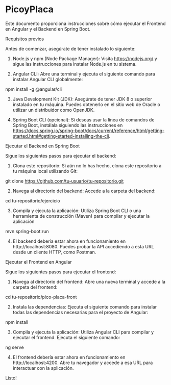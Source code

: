 # PicoyPlaca

Este documento proporciona instrucciones sobre cómo ejecutar el Frontend en Angular y el Backend en Spring Boot.

Requisitos previos

Antes de comenzar, asegúrate de tener instalado lo siguiente:

1. Node.js y npm (Node Package Manager): Visita https://nodejs.org/ y sigue las instrucciones para instalar Node.js en tu sistema.

2. Angular CLI: Abre una terminal y ejecuta el siguiente comando para instalar Angular CLI globalmente:

npm install -g @angular/cli

3. Java Development Kit (JDK): Asegúrate de tener JDK 8 o superior instalado en tu máquina. Puedes obtenerlo en el sitio web de Oracle o utilizar un distribuidor como OpenJDK.

4. Spring Boot CLI (opcional): Si deseas usar la línea de comandos de Spring Boot, instálala siguiendo las instrucciones en https://docs.spring.io/spring-boot/docs/current/reference/html/getting-started.html#getting-started-installing-the-cli.

Ejecutar el Backend en Spring Boot

Sigue los siguientes pasos para ejecutar el backend:

1. Clona este repositorio: Si aún no lo has hecho, clona este repositorio a tu máquina local utilizando Git:

git clone https://github.com/tu-usuario/tu-repositorio.git

2. Navega al directorio del backend: Accede a la carpeta del backend:

cd tu-repositorio/ejercicio

3. Compila y ejecuta la aplicación: Utiliza Spring Boot CLI o una herramienta de construcción (Maven) para compilar y ejecutar la aplicación

mvn spring-boot:run

4. El backend debería estar ahora en funcionamiento en http://localhost:8080. Puedes probar la API accediendo a esta URL desde un cliente HTTP, como Postman.


Ejecutar el Frontend en Angular

Sigue los siguientes pasos para ejecutar el frontend:

1. Navega al directorio del frontend: Abre una nueva terminal y accede a la carpeta del frontend:

cd tu-repositorio/pico-placa-front

2. Instala las dependencias: Ejecuta el siguiente comando para instalar todas las dependencias necesarias para el proyecto de Angular:

npm install

3. Compila y ejecuta la aplicación: Utiliza Angular CLI para compilar y ejecutar el frontend. Ejecuta el siguiente comando:

ng serve

4. El frontend debería estar ahora en funcionamiento en http://localhost:4200. Abre tu navegador y accede a esa URL para interactuar con la aplicación.

Listo!

